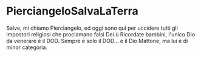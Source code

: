 # PierciangeloSalvaLaTerra
Salve, mi chiamo Pierciangelo, ed oggi sono qui per uccidere tutti gli impostori religiosi che proclamano falsi Dei.ù
Ricordate bambini, l'unico Dio da venerare è il DOD. Sempre e solo il DOD... e il Dio Mattone, ma lui è di minor categoria.
